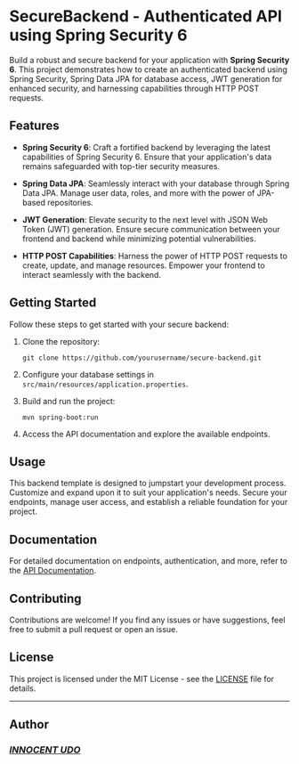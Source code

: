 # SecureBackend - Authenticated API using Spring Security 6

Build a robust and secure backend for your application with **Spring Security 6**. This project demonstrates how to create an authenticated backend using Spring Security, Spring Data JPA for database access, JWT generation for enhanced security, and harnessing capabilities through HTTP POST requests.

## Features

- **Spring Security 6**: Craft a fortified backend by leveraging the latest capabilities of Spring Security 6. Ensure that your application's data remains safeguarded with top-tier security measures.

- **Spring Data JPA**: Seamlessly interact with your database through Spring Data JPA. Manage user data, roles, and more with the power of JPA-based repositories.

- **JWT Generation**: Elevate security to the next level with JSON Web Token (JWT) generation. Ensure secure communication between your frontend and backend while minimizing potential vulnerabilities.

- **HTTP POST Capabilities**: Harness the power of HTTP POST requests to create, update, and manage resources. Empower your frontend to interact seamlessly with the backend.

## Getting Started

Follow these steps to get started with your secure backend:

1. Clone the repository:
   ```
   git clone https://github.com/yourusername/secure-backend.git
   ```

2. Configure your database settings in `src/main/resources/application.properties`.

3. Build and run the project:
   ```
   mvn spring-boot:run
   ```

4. Access the API documentation and explore the available endpoints.

## Usage

This backend template is designed to jumpstart your development process. Customize and expand upon it to suit your application's needs. Secure your endpoints, manage user access, and establish a reliable foundation for your project.

## Documentation

For detailed documentation on endpoints, authentication, and more, refer to the [API Documentation](api-docs.md).

## Contributing

Contributions are welcome! If you find any issues or have suggestions, feel free to submit a pull request or open an issue.

## License

This project is licensed under the MIT License - see the [LICENSE](LICENSE) file for details.

---

## Author
### ___[INNOCENT UDO](https://github.com/Innocentsax)___
